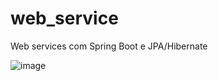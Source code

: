 # web_service
Web services com Spring Boot e JPA/Hibernate

![image](https://github.com/mariscandido/web_service/assets/82489881/36c82b42-31b1-4dc3-8937-0366c5f28179)
